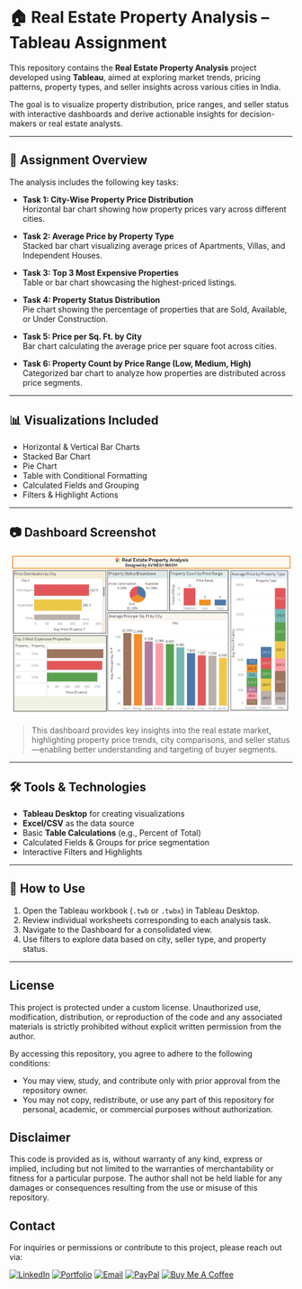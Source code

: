 # 🏠 Real Estate Property Analysis – Tableau Assignment

This repository contains the **Real Estate Property Analysis** project developed using **Tableau**, aimed at exploring market trends, pricing patterns, property types, and seller insights across various cities in India.

The goal is to visualize property distribution, price ranges, and seller status with interactive dashboards and derive actionable insights for decision-makers or real estate analysts.

---

## 📌 Assignment Overview

The analysis includes the following key tasks:

- **Task 1: City-Wise Property Price Distribution**  
  Horizontal bar chart showing how property prices vary across different cities.

- **Task 2: Average Price by Property Type**  
  Stacked bar chart visualizing average prices of Apartments, Villas, and Independent Houses.

- **Task 3: Top 3 Most Expensive Properties**  
  Table or bar chart showcasing the highest-priced listings.

- **Task 4: Property Status Distribution**  
  Pie chart showing the percentage of properties that are Sold, Available, or Under Construction.

- **Task 5: Price per Sq. Ft. by City**  
  Bar chart calculating the average price per square foot across cities.

- **Task 6: Property Count by Price Range (Low, Medium, High)**  
  Categorized bar chart to analyze how properties are distributed across price segments.

---

## 📊 Visualizations Included

- Horizontal & Vertical Bar Charts  
- Stacked Bar Chart  
- Pie Chart  
- Table with Conditional Formatting  
- Calculated Fields and Grouping  
- Filters & Highlight Actions

---

## 📷 Dashboard Screenshot

![Dashboard Screenshot](assets/Real_Estate_dashboard_screenshot.png)

> This dashboard provides key insights into the real estate market, highlighting property price trends, city comparisons, and seller status—enabling better understanding and targeting of buyer segments.

---

## 🛠 Tools & Technologies

- **Tableau Desktop** for creating visualizations  
- **Excel/CSV** as the data source  
- Basic **Table Calculations** (e.g., Percent of Total)  
- Calculated Fields & Groups for price segmentation  
- Interactive Filters and Highlights

---

## 📝 How to Use

1. Open the Tableau workbook (`.twb` or `.twbx`) in Tableau Desktop.
2. Review individual worksheets corresponding to each analysis task.
3. Navigate to the Dashboard for a consolidated view.
4. Use filters to explore data based on city, seller type, and property status.

---
## License

This project is protected under a custom license. Unauthorized use, modification, distribution, or reproduction of the code and any associated materials is strictly prohibited without explicit written permission from the author.

By accessing this repository, you agree to adhere to the following conditions:

* You may view, study, and contribute only with prior approval from the repository owner.  
* You may not copy, redistribute, or use any part of this repository for personal, academic, or commercial purposes without authorization.

## Disclaimer 

This code is provided as is, without warranty of any kind, express or implied, including but not limited to the warranties of merchantability or fitness for a particular purpose. The author shall not be held liable for any damages or consequences resulting from the use or misuse of this repository.

## Contact

For inquiries or permissions or contribute to this project, please reach out via:

[![LinkedIn](https://img.shields.io/badge/LinkedIn-0077B5?style=for-the-badge&logo=linkedin&logoColor=white)](https://www.linkedin.com/in/avineshlko/)  [![Portfolio](https://img.shields.io/badge/Portfolio-000000?style=for-the-badge&logo=githubpages&logoColor=white)](https://avinesh-masih.github.io/)  [![Email](https://img.shields.io/badge/Email-D14836?style=for-the-badge&logo=gmail&logoColor=white)](mailto:skmasih11@gmail.com)  [![PayPal](https://img.shields.io/badge/PayPal-009CDE?style=for-the-badge&logo=paypal&logoColor=white)](https://paypal.me/AVINESHMASIH)  [![Buy Me A Coffee](https://img.shields.io/badge/Buy%20Me%20A%20Coffee-FFDD00?style=for-the-badge&logo=buy-me-a-coffee&logoColor=black)](https://buymeacoffee.com/avineshlko)
